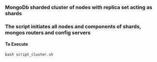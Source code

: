 ### MongoDb sharded cluster of nodes with replica set acting as shards 

### The script initiates all nodes and components of shards, mongos routers and config servers

#### To Execute
```
bash script_cluster.sh
```
